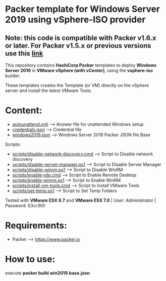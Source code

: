 # Packer template for Windows Server 2019 using vSphere-ISO provider

## Note: this code is compatible with Packer v1.6.x or later. For Packer v1.5.x or previous versions use this [link](https://github.com/guillermo-musumeci/packer-vsphere-iso-windows) 

This repository contains **HashiCorp Packer** templates to deploy **Windows Server 2019** in **VMware vSphere (with vCenter)**, using the **vsphere-iso** builder.

These templates creates the Template (or VM) directly on the vSphere server and install the latest VMware Tools.

# Content: #

* [autounattend.xml](./autounattend.xml) --> Answer file for unattended Windows setup
* [credentials.json](./credentials.json) --> Credential file
* [windows2019.json](./windows2019.json) --> Windows Server 2019 Packer JSON file Base

Scripts:
* [scripts/disable-network-discovery.cmd](./scripts/disable-network-discovery.cmd) --> Script to Disable network discovery
* [scripts/disable-server-manager.ps1](./scripts/disable-server-manager.ps1) --> Script to Disable Server Manager
* [scripts/disable-winrm.ps1](./scripts/disable-winrm.ps1) --> Script to Disable WinRM
* [scripts/enable-rdp.cmd](./scripts/enable-rdp.cmd) --> Script to Enable Remote Desktop
* [scripts/enable-winrm.ps1](./scripts/enable-winrm.ps1) --> Script to Enable WinRM
* [scripts/install-vm-tools.cmd](./scripts/install-vm-tools.cmd) --> Script to Install VMware Tools
* [scripts/set-temp.ps1](./scripts/set-temp.ps1) --> Script to Set Temp Folders

Tested with **VMware ESX 6.7** and **VMware ESX 7.0** | User: Administrator | Password: S3cr3t0!

# Requirements: #

* Packer --> https://www.packer.io

# How to use: #

execute **packer build win2019.base.json**
